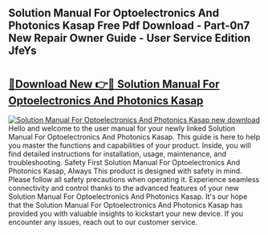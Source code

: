 ## Solution Manual For Optoelectronics And Photonics Kasap Free Pdf Download - Part-0n7 New Repair Owner Guide - User Service Edition JfeYs

# <h2><a href="http://bc83958.oget.top/?id=Solution+Manual+For+Optoelectronics+And+Photonics+Kasap">🔗Download New 👉🔴 Solution Manual For Optoelectronics And Photonics Kasap</a></h2>

[![Solution Manual For Optoelectronics And Photonics Kasap new download](https://i.imgur.com/5g1atiW.png)](http://bc83958.oget.top/?id=Solution+Manual+For+Optoelectronics+And+Photonics+Kasap)
Hello and welcome to the user manual for your newly linked Solution Manual For Optoelectronics And Photonics Kasap. This guide is here to help you master the functions and capabilities of your product. Inside, you will find detailed instructions for installation, usage, maintenance, and troubleshooting. Safety First Solution Manual For Optoelectronics And Photonics Kasap, Always This product is designed with safety in mind. Please follow all safety precautions when operating it. Experience seamless connectivity and control thanks to the advanced features of your new Solution Manual For Optoelectronics And Photonics Kasap. It's our hope that the Solution Manual For Optoelectronics And Photonics Kasap has provided you with valuable insights to kickstart your new device. If you encounter any issues, reach out to our customer service.
